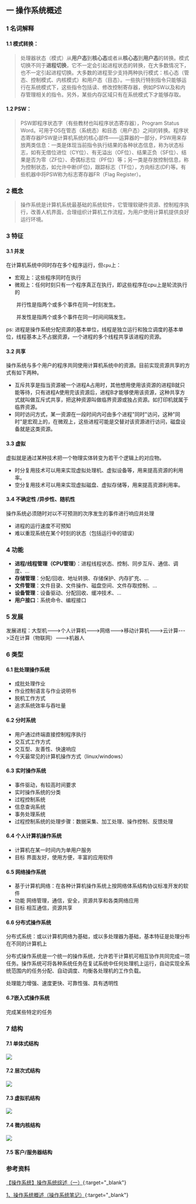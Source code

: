 






## 一 操作系统概述

### 1 名词解释

#### 1.1 模式转换：

> 处理器状态（模式）从**用户态**到**核心态**或者从**核心态**到**用户态**的转换。模式切换不同于**进程切换**，它不一定会引起进程状态的转换，在大多数情况下，也不一定引起进程切换。大多数的进程至少支持两种执行模式：核心态（管态、控制模式、内核模式）和用户态（目态）。一些执行特别指令只能够运行在系统模式下，这些指令包括读、修改控制寄存器，例如PSW以及和内存管理相关的指令。另外，某些内存区域只有在系统模式下才能够存取。

#### 1.2 PSW：

> PSW即程序状态字（有些教材也叫程序状态寄存器），Program Status Word。可用于OS在管态（系统态）和目态（用户态）之间的转换。程序状态寄存器PSW是计算机系统的核心部件——运算器的一部分，PSW用来存放两类信息：一类是体现当前指令执行结果的各种状态信息，称为状态标志，如有无借位进位（CY位）、有无溢出（OF位）、结果正负（SF位）、结果是否为零（ZF位）、奇偶标志位（PF位）等；另一类是存放控制信息，称为控制状态，如允许中断(IF位)，跟踪标志（TF位），方向标志(DF)等。有些机器中将PSW称为标志寄存器FR（Flag Register）。

### 2 概念

> 操作系统是计算机系统最基础的系统软件，它管理软硬件资源、控制程序执行，改善人机界面，合理组织计算机工作流程，为用户使用计算机提供良好运行环境。

### 3 特征

#### 3.1 并发 

在计算机系统中同时存在多个程序运行，但`cpu`上：

- 宏观上：这些程序同时在执行
- 微观上：任何时刻只有一个程序真正在执行，即这些程序在cpu上是轮流执行的

　　并行性是指两个或多个事件在同一时刻发生。

　　并发性是指两个或多个事件在同一时间间隔发生。

ps: 进程是操作系统分配资源的基本单位，线程是独立运行和独立调度的基本单位，线程基本上不占据资源，一个进程的多个线程共享该进程的资源。

#### 3.2 共享 

操作系统与多个用户的程序共同使用计算机系统中的资源。目前实现资源共享的方式有如下两种。

- 互斥共享是指当资源被一个进程A占用时，其他想用使用该资源的进程B就只能等待，只有进程A使用完该资源后，进程B才能够使用该资源，这种共享方式就叫做互斥式共享，把这种资源叫做临界资源或独占资源。如打印机就属于临界资源。
- 同时访问方式，某一资源在一段时间内可由多个进程"同时"访问，这种"同时"是宏观上的，在微观上，这些进程可能是交替对该资源进行访问，磁盘设备就是这类资源。

#### 3.3 虚拟 

虚拟就是通过某种技术把一个物理实体转变为若干个逻辑上的对应物。

- 时分复用技术可以用来实现虚拟处理机、虚拟设备等，用来提高资源的利用率。
- 空分复用技术可以用来实现虚拟磁盘、虚拟存储等，用来提高资源利用率。

#### 3.4 不确定性 /异步性、随机性

操作系统必须随时对以不可预测的次序发生的事件进行响应并处理

- 进程的运行速度不可预知
- 难以重现系统在某个时刻的状态（包括运行中的错误）

### 4 功能

- **进程/线程管理（CPU管理）**：进程线程状态、控制、同步互斥、通信、调度、…
- **存储管理**：分配/回收、地址转换、存储保护、内存扩充、…
- **文件管理**：文件目录、文件操作、磁盘空间、文件存取控制、…
- **设备管理**：设备驱动、分配回收、缓冲技术、…
- **用户接口**：系统命令、编程接口

### 5 发展

发展进程：大型机--->个人计算机--->网络--->移动计算机--->云计算--->泛在计算（物联网）--->机器人

### 6 类型

#### 6.1 批处理操作系统

- 成批处理作业
- 作业控制语言与作业说明书
- 脱机工作方式
- 追求系统效率与吞吐量

#### 6.2 分时系统

- 用户通过终端直接控制程序执行
- 交互式工作方式
- 交互型、友善性、快速响应
- 今天最常见的计算机操作方式（linux/windows）

#### 6.3 实时操作系统

- 事件驱动，有较高时间要求
- 实时操作系统的分类
- 过程控制系统
- 信息查询系统
- 事务处理系统
- 过程控制系统的处理步骤：数据采集、加工处理、操作控制、反馈处理

#### 6.4 个人计算机操作系统

- 计算机在某一时间内为单用户服务
- 目标
  界面友好，使用方便，丰富的应用软件

#### 6.5 网络操作系统

- 基于计算机网络：在各种计算机操作系统上按网络体系结构协议标准开发的软件
- 功能
  网络管理，通信，安全，资源共享和各类网络应用
- 目标
  相互通信，资源共享

#### 6.6 分布式操作系统

分布式系统：或以计算机网络为基础，或以多处理器为基础，基本特征是处理分布在不同的计算机上

分布式操作系统是一个统一的操作系统，允许若干计算机可相互协作共同完成一项任务。操作系统可将各种系统任务在复试系统中任何处理机上运行，自动实现全系统范围内的任务分配、自动调度、均衡各处理机的工作负载。

处理能力增强、速度更快、可靠性强、具有透明性

#### 6.7嵌入式操作系统

完成某些特定的任务

### 7 结构

#### 7.1 单体式结构

![](/img/in-post/2018-05-02-operating-system-summary/单体式结构.png)

#### 7.2 层次式结构

![](/img/in-post/2018-05-02-operating-system-summary/层次式结构.png)

#### 7.3 虚拟机结构

![](/img/in-post/2018-05-02-operating-system-summary/虚拟机结构.png)

#### 7.4 微内核结构

![](/img/in-post/2018-05-02-operating-system-summary/微内核结构.png)

#### 7.5 客户/服务器结构

### 参考资料

[【操作系统】操作系统综述（一）](http://www.cnblogs.com/leesf456/p/5375198.html){:target="_blank"}

[1、操作系统概述（操作系统笔记）](https://www.jianshu.com/p/c6f96dee1006){:target="_blank"}